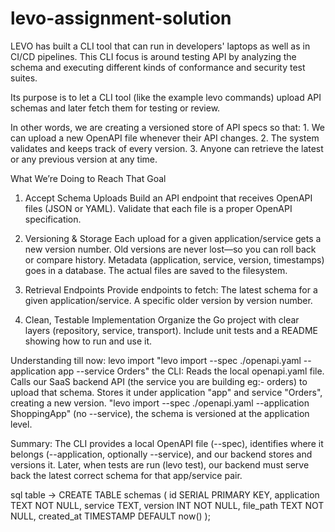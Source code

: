 # levo-assignment-solution
LEVO has built a CLI tool that can run in developers' laptops as well as in CI/CD pipelines. This CLI focus is around testing API by analyzing the schema and executing different kinds of conformance and security test suites.

Its purpose is to let a CLI tool (like the example levo commands) upload API schemas and later fetch them for testing or review.

In other words, we are creating a versioned store of API specs so that:
    1. We can upload a new OpenAPI file whenever their API changes.
    2. The system validates and keeps track of every version.
    3. Anyone can retrieve the latest or any previous version at any time.

What We’re Doing to Reach That Goal
1. Accept Schema Uploads
    Build an API endpoint that receives OpenAPI files (JSON or YAML).
    Validate that each file is a proper OpenAPI specification.

2. Versioning & Storage
    Each upload for a given application/service gets a new version number.
    Old versions are never lost—so you can roll back or compare history.
    Metadata (application, service, version, timestamps) goes in a database.
    The actual files are saved to the filesystem.

3. Retrieval Endpoints
    Provide endpoints to fetch:
        The latest schema for a given application/service.
        A specific older version by version number.

4. Clean, Testable Implementation
    Organize the Go project with clear layers (repository, service, transport).
    Include unit tests and a README showing how to run and use it.

Understanding till now:
    levo import
    "levo import --spec ./openapi.yaml --application app --service Orders"
        the CLI:
        Reads the local openapi.yaml file.
        Calls our SaaS backend API (the service you are building eg:- orders) to upload that schema.
        Stores it under application "app" and service "Orders", creating a new version.
    "levo import --spec ./openapi.yaml --application ShoppingApp"
        (no --service), the schema is versioned at the application level.

Summary: 
The CLI provides a local OpenAPI file (--spec), identifies where it belongs (--application, optionally --service), and our backend stores and versions it. Later, when tests are run (levo test), our backend must serve back the latest correct schema for that app/service pair.


sql table -> CREATE TABLE schemas (
    id SERIAL PRIMARY KEY,
    application TEXT NOT NULL,
    service TEXT,
    version INT NOT NULL,
    file_path TEXT NOT NULL,
    created_at TIMESTAMP DEFAULT now()
);
 
